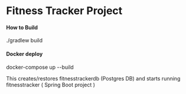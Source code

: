 # Fitness Tracker Project

#### How to Build
./gradlew build 

#### Docker deploy
docker-compose up --build

This creates/restores fitnesstrackerdb (Postgres DB) and starts running fitnesstracker ( Spring Boot project ) 